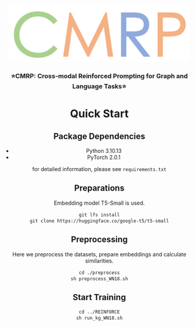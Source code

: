 <!-- PROJECT LOGO -->
<br />
<div align="center">
  <a href="https://github.com/JohnJiang12138/CMRP">
    <img height="150" src="Logo.jpg?sanitize=true" />
  </a>
</div>

<h3 align="center">⭐️CMRP: Cross-modal Reinforced Prompting for Graph and Language Tasks⭐️</h3>

<div align="center">

# Quick Start
## Package Dependencies

- Python 3.10.13
- PyTorch 2.0.1

for detailed information, please see ``requirements.txt``

## Preparations

Embedding model T5-Small is used.

```
git lfs install
git clone https://huggingface.co/google-t5/t5-small
```

## Preprocessing

Here we preprocess the datasets, prepare embeddings and calculate similarities.

```
cd ./preprocess
sh preprocess_WN18.sh
```

## Start Training

```
cd ../REINFORCE
sh run_kg_WN18.sh
```
